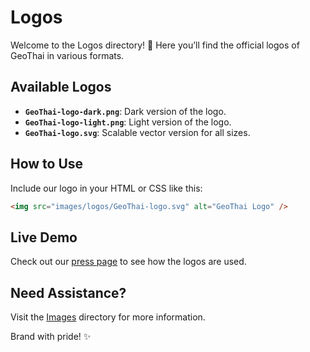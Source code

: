 # Logos

Welcome to the Logos directory! 🌟 Here you’ll find the official logos of GeoThai in various formats.

## Available Logos

- **`GeoThai-logo-dark.png`**: Dark version of the logo.
- **`GeoThai-logo-light.png`**: Light version of the logo.
- **`GeoThai-logo.svg`**: Scalable vector version for all sizes.

## How to Use

Include our logo in your HTML or CSS like this:

```html
<img src="images/logos/GeoThai-logo.svg" alt="GeoThai Logo" />
```

## Live Demo

Check out our [press page](https://geothai.vercel.app/press) to see how the logos are used.

## Need Assistance?

Visit the [Images](../README.md) directory for more information.

Brand with pride! ✨
